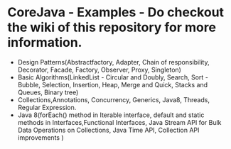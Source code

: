 # CoreJava - Examples - Do checkout the wiki of this repository for more information.
- Design Patterns(Abstractfactory, Adapter, Chain of responsibility, Decorator, Facade, Factory, Observer, Proxy, Singleton)
- Basic Algorithms(LinkedList - Circular and Doubly, Search, Sort - Bubble, Selection, Insertion, Heap, Merge and Quick, Stacks and Queues, Binary tree)
- Collections,Annotations, Concurrency, Generics, Java8, Threads, Regular Expression.
- Java 8(forEach() method in Iterable interface, default and static methods in Interfaces,Functional Interfaces, Java Stream API for Bulk Data Operations on Collections, Java Time API, Collection API improvements )
